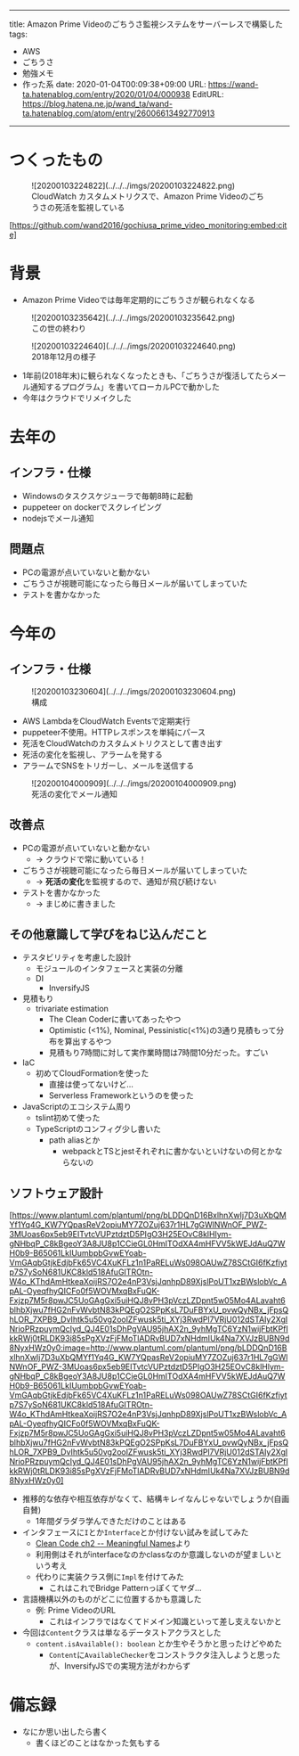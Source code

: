 ---
title: Amazon Prime Videoのごちうさ監視システムをサーバーレスで構築した
tags:
- AWS
- ごちうさ
- 勉強メモ
- 作った系
date: 2020-01-04T00:09:38+09:00
URL: https://wand-ta.hatenablog.com/entry/2020/01/04/000938
EditURL: https://blog.hatena.ne.jp/wand_ta/wand-ta.hatenablog.com/atom/entry/26006613492770913
-------------------------------------

# つくったもの

<figure class="figure-image figure-image-fotolife" title="CloudWatch カスタムメトリクスで、Amazon Prime Videoのごちうさの死活を監視している">![20200103224822](../../../imgs/20200103224822.png)<figcaption>CloudWatch カスタムメトリクスで、Amazon Prime Videoのごちうさの死活を監視している</figcaption></figure>

[https://github.com/wand2016/gochiusa_prime_video_monitoring:embed:cite]

# 背景

- Amazon Prime Videoでは毎年定期的にごちうさが観られなくなる

<figure class="figure-image figure-image-fotolife" title="この世の終わり">![20200103235642](../../../imgs/20200103235642.png)<figcaption>この世の終わり</figcaption></figure>

<figure class="figure-image figure-image-fotolife" title="2018年12月の様子">![20200103224640](../../../imgs/20200103224640.png)<figcaption>2018年12月の様子</figcaption></figure>

- 1年前(2018年末)に観られなくなったときも、「ごちうさが復活してたらメール通知するプログラム」を書いてローカルPCで動かした
- 今年はクラウドでリメイクした

# 去年の

## インフラ・仕様

- Windowsのタスクスケジューラで毎朝8時に起動
- puppeteer on dockerでスクレイピング
- nodejsでメール通知

## 問題点

- PCの電源が点いていないと動かない
- ごちうさが視聴可能になったら毎日メールが届いてしまっていた
- テストを書かなかった

# 今年の



## インフラ・仕様

<figure class="figure-image figure-image-fotolife" title="構成">![20200103230604](../../../imgs/20200103230604.png)<figcaption>構成</figcaption></figure>

- AWS LambdaをCloudWatch Eventsで定期実行
- puppeteer不使用。HTTPレスポンスを単純にパース
- 死活をCloudWatchのカスタムメトリクスとして書き出す
- 死活の変化を監視し、アラームを発する
- アラームでSNSをトリガーし、メールを送信する

<figure class="figure-image figure-image-fotolife" title="死活の変化でメール通知">![20200104000909](../../../imgs/20200104000909.png)<figcaption>死活の変化でメール通知</figcaption></figure>

## 改善点

- PCの電源が点いていないと動かない
    - -> クラウドで常に動いている！
- ごちうさが視聴可能になったら毎日メールが届いてしまっていた
    -  -> **死活の変化**を監視するので、通知が飛び続けない
- テストを書かなかった
    -  -> まじめに書きました

## その他意識して学びをねじ込んだこと

- テスタビリティを考慮した設計
    - モジュールのインタフェースと実装の分離
    - DI
        - InversifyJS
- 見積もり
    - trivariate estimation
        - The Clean Coderに書いてあったやつ
        - Optimistic (<1%), Nominal, Pessinistic(<1%)の3通り見積もって分布を算出するやつ
        - 見積もり7時間に対して実作業時間は7時間10分だった。すごい
- IaC
    - 初めてCloudFormationを使った
        - 直接は使ってないけど…
        - Serverless Frameworkというのを使った
- JavaScriptのエコシステム周り
    - tslint初めて使った
    - TypeScriptのコンフィグ少し書いた
        - path aliasとか
            - webpackとTSとjestそれぞれに書かないといけないの何とかならないの

## ソフトウェア設計


[https://www.plantuml.com/plantuml/png/bLDDQnD16BxlhnXwIj7D3uXbQMYf1Yq4G_KW7YQpasReV2opiuMY7ZOZuj637r1HL7gGWlNWnOF_PWZ-3MUoas6px5eb9EITvtcVUPztdztD5PIgO3H25EOvC8klHlym-gNHbqP_C8kBgeoY3A8JU8p1CCieGL0HmITOdXA4mHFVV5kWEJdAuQ7WH0b9-B65061LkIUumbpbGvwEYoab-VmGAqbGtjkEdjbFk65VC4XuKFLz1n1PaRELuWs098OAUwZ78SCtGI6fKzfiytp7S7ySoN681UKC8kld518AfuGITROtn-W4o_KThdAmHtkeaXoijRS7O2e4nP3VsjJqnhpD89XjslPoUT1xzBWslobVc_ApAL-OyeqfhyQICFo0f5WOVMxqBxFuQK-Fxjzp7M5r8pwJC5UoGAgGxi5uiHQJ8vPH3pVczLZDpnt5w05Mo4ALavaht6blhbXjwu7fHG2nFvWvbtN83kPQEgO2SPpKsL7DuFBYxU_pvwQyNBx_jFpsQhLOR_7XPB9_DvIhtk5u50vg2oolZFwusk5ti_XYj3RwdPl7VRjU012dSTAIy2XgINrioPRzpuymQcIyd_QJ4E01sDhPgVAU95jhAX2n_9yhMgTC6YzN1wijFbtKPfIkkRWj0tRLDK93i85sPgXVzFjFMoTlADRvBUD7xNHdmIUk4Na7XVJzBUBN9d8NyxHWz0y0:image=http://www.plantuml.com/plantuml/png/bLDDQnD16BxlhnXwIj7D3uXbQMYf1Yq4G_KW7YQpasReV2opiuMY7ZOZuj637r1HL7gGWlNWnOF_PWZ-3MUoas6px5eb9EITvtcVUPztdztD5PIgO3H25EOvC8klHlym-gNHbqP_C8kBgeoY3A8JU8p1CCieGL0HmITOdXA4mHFVV5kWEJdAuQ7WH0b9-B65061LkIUumbpbGvwEYoab-VmGAqbGtjkEdjbFk65VC4XuKFLz1n1PaRELuWs098OAUwZ78SCtGI6fKzfiytp7S7ySoN681UKC8kld518AfuGITROtn-W4o_KThdAmHtkeaXoijRS7O2e4nP3VsjJqnhpD89XjslPoUT1xzBWslobVc_ApAL-OyeqfhyQICFo0f5WOVMxqBxFuQK-Fxjzp7M5r8pwJC5UoGAgGxi5uiHQJ8vPH3pVczLZDpnt5w05Mo4ALavaht6blhbXjwu7fHG2nFvWvbtN83kPQEgO2SPpKsL7DuFBYxU_pvwQyNBx_jFpsQhLOR_7XPB9_DvIhtk5u50vg2oolZFwusk5ti_XYj3RwdPl7VRjU012dSTAIy2XgINrioPRzpuymQcIyd_QJ4E01sDhPgVAU95jhAX2n_9yhMgTC6YzN1wijFbtKPfIkkRWj0tRLDK93i85sPgXVzFjFMoTlADRvBUD7xNHdmIUk4Na7XVJzBUBN9d8NyxHWz0y0]

- 推移的な依存や相互依存がなくて、結構キレイなんじゃないでしょうか(自画自賛)
    - 1年間ダラダラ学んできただけのことはある
- インタフェースに`I`とか`Interface`とか付けない試みを試してみた
    - [Clean Code ch2 -- Meaningful Names](https://wand-ta.hatenablog.com/entry/2020/01/01/175846#Interfaces-and-Implementations)より
    - 利用側はそれがinterfaceなのかclassなのか意識しないのが望ましいという考え
    - 代わりに実装クラス側に`Impl`を付けてみた
        - これはこれでBridge Patternっぽくてヤダ…
- 言語機構以外のものがどこに位置するかも意識した
    - 例: Prime VideoのURL
        - これはインフラではなくてドメイン知識といって差し支えないかと
- 今回は`Content`クラスは単なるデータストアクラスとした
    - `content.isAvailable(): boolean` とか生やそうかと思ったけどやめた
        - `Content`に`AvailableChecker`をコンストラクタ注入しようと思ったが、InversifyJSでの実現方法がわからず

# 備忘録

- なにか思い出したら書く
    - 書くほどのことはなかった気もする

